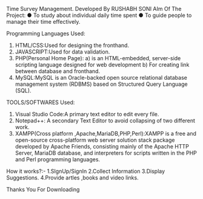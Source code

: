 Time Survey Management.
Developed By RUSHABH SONI
AIm Of The Project:
● To study about individual daily time spent
● To guide people to manage their time effectively.
 
 
Programming Languages Used:
1) HTML/CSS:Used for designing the fronthand.
2) JAVASCRIPT:Used for data validation.
3) PHP(Personal Home Page):
    a) is an HTML-embedded, server-side scripting language designed for web
development
    b) For creating link between database and fronthand.
4) MySQL:MySQL is an Oracle-backed open source relational database
management system (RDBMS) based on Structured Query Language (SQL).


TOOLS/SOFTWARES Used:
  1. Visual Studio Code:A primary text editor to edit every file.
  2. Notepad++: A secondary Text Editor to avoid collapsing of two different work.
  3. XAMPP(Cross platform ,Apache,MariaDB,PHP,Perl):XAMPP is a free and
  open-source cross-platform web server solution stack package developed by Apache
  Friends, consisting mainly of the Apache HTTP Server, MariaDB database, and
  interpreters for scripts written in the PHP and Perl programming languages.
  
How it works?:-
1.SIgnUp/SignIn
2.Collect Information 
3.Display Suggestions.
4.Provide artles ,books and  video links.


Thanks You For Downloading
